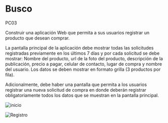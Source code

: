 # Busco
PC03

Construir una aplicación Web que permita a sus usuarios registrar un producto que desean
comprar.

La pantalla principal de la aplicación debe mostrar todas las solicitudes registradas previamente
en los últimos 7 días y por cada solicitud se debe mostrar: Nombre del producto, url de la foto
del producto, descripción de la publicación, precio a pagar, celular de contacto, lugar de compra
y nombre del usuario. Los datos se deben mostrar en formato grilla (3 productos por fila).

Adicionalmente, debe haber una pantalla que permita a los usuarios registrar una nueva
solicitud de compra en donde deberán registrar obligatoriamente todos los datos que se
muestran en la pantalla principal.

![inicio](https://www.ceproperu.edu.pe/wp-content/uploads/2020/12/Captura-de-Pantalla-2020-12-16-a-las-10.23.54-a.-m..png)

![Registro](https://www.ceproperu.edu.pe/wp-content/uploads/2020/12/Captura-de-Pantalla-2020-12-16-a-las-10.27.05-a.-m..png)
